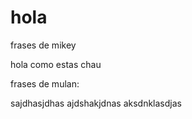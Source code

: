 # hola



frases de mikey

hola
como estas
chau



frases de mulan:

sajdhasjdhas
ajdshakjdnas
aksdnklasdjas
